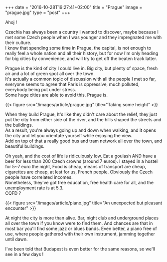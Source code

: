 +++
date = "2016-10-28T19:27:41+02:00"
title = "Prague"
image = "prague.jpg"
type = "post"
+++

Ahoj !

Czechia has always been a country I wanted to discover, maybe because I met
some Czech people when I was younger and they impregnated me with their culture.  
I know that spending some time in Prague, the capital, is not enough to really
feel a whole nation and all their history, but for now I'm only heading for big
cities by convenience, and will try to get off the beaten track latter.  

Prague is the kind of city I could live in. Big city, but plenty of space,
fresh air and a lot of green spot all over the town.  
It's actually a common topic of discussion with all the people I met so far,
everyone seems to agree that Paris is oppressive, much polluted, everybody
being put under stress.  
Some huge cities are able to avoid this. Prague is.

{{< figure src="/images/article/prague.jpg" title="Taking some height" >}}

When they build Prague, It's like they didn't care about the relief, they just
put the city from either side of the river, and the hills shaped the streets
and the buildings.  
As a result, you're always going up and down when walking, and
it opens the city and let you orientate yourself while enjoying the view.  
Add on top of that a really good bus and tram network all over the town, and
beautiful buildings.

Oh yeah, and the cost of life is ridiculously low. Eat a goulash AND have a
beer for less than 200 Czech crowns (around 7 euros). I stayed in a hostel for
5~7 euro the night, Food is cheap, means of transport are cheap, cigarettes are cheap,
at lest for us, French people. Obviously the Czech people have correlated incomes.  
Nonetheless, they've got free education, free health care for all, and the
unemployment rate is at 5.3.  
CQFD ?

{{< figure src="/images/article/piano.jpg" title="An unexpected but pleasant encounter" >}}

At night the city is more than alive. Bar, night club and underground places
all over the town if you know were to find them. And chances are that in most
bar you'll find some jazz or blues bands. Even better, a piano free of use,
where people gathered with their own instrument, jamming together until
dawn.

I've been told that Budapest is even better for the same reasons, so we'll see
in a few days !

